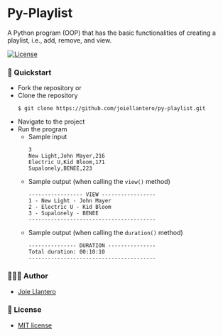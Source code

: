 # Py-Playlist

A Python program (OOP) that has the basic functionalities of creating a playlist, i.e., add, remove, and view.

[![License](http://img.shields.io/:license-mit-blue.svg?style=flat-square)](http://badges.mit-license.org)

### 🚀 Quickstart
- Fork the repository or
- Clone the repository
    ```shell
    $ git clone https://github.com/joiellantero/py-playlist.git
    ```
- Navigate to the project
- Run the program
    - Sample input
      ```shell
      3
      New Light,John Mayer,216
      Electric U,Kid Bloom,171
      Supalonely,BENEE,223
      ```
    - Sample output (when calling the `view()` method)
      ```shell
      ----------------- VIEW -----------------
      1 - New Light - John Mayer
      2 - Electric U - Kid Bloom
      3 - Supalonely - BENEE
      ----------------------------------------
      ```
    - Sample output (when calling the `duration()` method)
      ```shell
      --------------- DURATION ---------------
      Total duration: 00:10:10
      ----------------------------------------
      ```
      
### 👨🏻‍💻 Author
- [Joie Llantero](https://joiellantero.codes/)

### 📄 License 
- [MIT license](http://opensource.org/licenses/mit-license.php)
